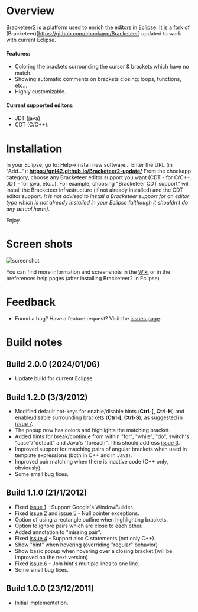 Overview
========

Bracketeer2 is a platform used to enrich the editors in Eclipse.
It is a fork of (Bracketeer)[https://github.com/chookapp/Bracketeer] updated to work with current Eclipse.

#### Features:

- Coloring the brackets surrounding the cursor & brackets which have no match.
- Showing automatic comments on brackets closing: loops, functions, etc...
- Highly customizable.

#### Current supported editors:

- JDT (java)
- CDT (C/C++).

Installation
============
In your Eclipse, go to: Help->Install new software...
Enter the URL (in "Add..."): **https://gnl42.github.io/Bracketeer2-update/**
From the chookapp category, choose any Bracketeer editor support you want (CDT - for C/C++, JDT - for java, etc...).
For example, choosing "Bracketeer CDT support" will install the Bracketeer infrastructure (if not already installed) and the CDT editor support. *It is not advised to install a Bracketeer support for an editor type which is not already installed in your Eclipse (although it shouldn't do any actual harm)*.

Enjoy.

Screen shots
============

![screenshot](https://github.com/chookapp/Bracketeer/raw/master/Bracketeer/doc/all-surrounding-hyperlink.JPG)

You can find more information and screenshots in the [Wiki](https://github.com/gnl42/Bracketeer2/wiki) or in the preferences help pages (after installing Bracketeer2 in Eclipse)

Feedback
========

* Found a bug? Have a feature request? Visit the [issues page](https://github.com/gnl42/Bracketeer2/issues).

Build notes
============

Build 2.0.0 (2024/01/06)
-----------

* Update build for current Eclipse

Build 1.2.0 (3/3/2012)
-----------

* Modified default hot-keys for enable/disable hints (**Ctrl-[, Ctrl-H**) and enable/disable surrounding brackets (**Ctrl-[, Ctrl-S**), as suggested in [issue 7](https://github.com/chookapp/Bracketeer/issues/7).
* The popup now has colors and highlights the matching bracket.
* Added hints for break/continue from within "for", "while", "do", switch's "case"/"default" and Java's "foreach". This should address [issue 3](https://github.com/chookapp/Bracketeer/issues/3).
* Improved support for matching pairs of angular brackets when used in template expressions (both in C++ and in Java).
* Improved pair matching when there is inactive code (C++ only, obviously).
* Some small bug fixes.

Build 1.1.0 (21/1/2012)
-----------

* Fixed [issue 1](https://github.com/chookapp/Bracketeer/issues/1) - Support Google's WindowBuilder.
* Fixed [issue 2](https://github.com/chookapp/Bracketeer/issues/2) and [issue 5](https://github.com/chookapp/Bracketeer/issues/5) - Null pointer exceptions.
* Option of using a rectangle outline when highlighting brackets.
* Option to ignore pairs which are close to each other.
* Added annotation to "missing pair".
* Fixed [issue 4](https://github.com/chookapp/Bracketeer/issues/4) - Support also C statements (not only C++).
* Show "hint" when hovering (overriding "regular" behavior)
* Show basic popup when hovering over a closing bracket (will be improved on the next version)
* Fixed [issue 6](https://github.com/chookapp/Bracketeer/issues/6) - Join hint's multiple lines to one line.
* Some small bug fixes.

Build 1.0.0 (23/12/2011)
-----------
* Initial implementation.